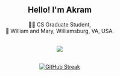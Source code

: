 <div align="center">
  <h2>Hello! I'm Akram</h2> 

👨‍🎓 CS Graduate Student,<br>
🏫 William and Mary, Williamsburg, VA, USA.
<br><br>
  
<img style="pointer-events: none;" src="https://github-readme-stats.vercel.app/api?username=MdAkramKhanJehad&&show_icons=true&title_color=D5F5E3&icon_color=27AE60&text_color=ffffff&bg_color=212F3D">
<br><br>

[![GitHub Streak](https://github-readme-streak-stats.herokuapp.com?user=MdAkramKhanJehad&theme=vue-dark&hide_border=true)](https://git.io/streak-stats)
</div>
<!--


- 🔭 I’m currently working as a Graduate Teaching Assistant
- 🌱 I’m currently learning how to do research
- 📫 How to reach me: mkhan04@wm.edu
- 😄 Pronouns: He/Him
- ⚡ Fun fact: No time to fun
-->

